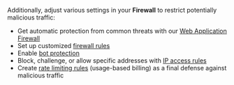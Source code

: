 Additionally, adjust various settings in your **Firewall** to restrict potentially malicious traffic:

- Get automatic protection from common threats with our [Web Application Firewall](https://developers.cloudflare.com/waf/)
- Set up customized [firewall rules](https://developers.cloudflare.com/firewall/cf-firewall-rules)
- Enable [bot protection](https://developers.cloudflare.com/bots/get-started)
- Block, challenge, or allow specific addresses with [IP access rules](https://support.cloudflare.com/hc/articles/217074967)
- Create [rate limiting rules](https://support.cloudflare.com/hc/articles/115001635128) (usage-based billing) as a final defense against malicious traffic
